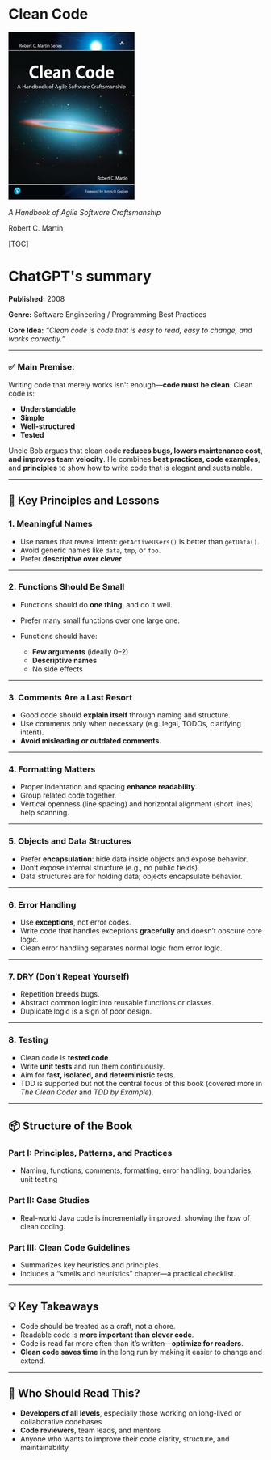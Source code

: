 # Clean Code


<div class="w3-flex">
    <img class="w3-padding" src="images/clean-code.jpg" alt="Clean Code - Cover" width="250px" />
    <div style="width: 400px;" class="w3-padding">
    <p><i>A Handbook of Agile Software Craftsmanship</i></p>
    <p>Robert C. Martin</p>
    </div>
</div>

[TOC]

# ChatGPT's summary

**Published:** 2008

**Genre:** Software Engineering / Programming Best Practices

**Core Idea:** *“Clean code is code that is easy to read, easy to change, and works correctly.”*

---

### ✅ **Main Premise:**

Writing code that merely works isn't enough—**code must be clean**. Clean code is:

* **Understandable**
* **Simple**
* **Well-structured**
* **Tested**

Uncle Bob argues that clean code **reduces bugs, lowers maintenance cost, and improves team velocity**. He combines **best practices, code examples**, and **principles** to show how to write code that is elegant and sustainable.

---

## 🧠 **Key Principles and Lessons**

### 1. **Meaningful Names**

* Use names that reveal intent: `getActiveUsers()` is better than `getData()`.
* Avoid generic names like `data`, `tmp`, or `foo`.
* Prefer **descriptive over clever**.

---

### 2. **Functions Should Be Small**

* Functions should do **one thing**, and do it well.
* Prefer many small functions over one large one.
* Functions should have:

  * **Few arguments** (ideally 0–2)
  * **Descriptive names**
  * No side effects

---

### 3. **Comments Are a Last Resort**

* Good code should **explain itself** through naming and structure.
* Use comments only when necessary (e.g. legal, TODOs, clarifying intent).
* **Avoid misleading or outdated comments.**

---

### 4. **Formatting Matters**

* Proper indentation and spacing **enhance readability**.
* Group related code together.
* Vertical openness (line spacing) and horizontal alignment (short lines) help scanning.

---

### 5. **Objects and Data Structures**

* Prefer **encapsulation**: hide data inside objects and expose behavior.
* Don’t expose internal structure (e.g., no public fields).
* Data structures are for holding data; objects encapsulate behavior.

---

### 6. **Error Handling**

* Use **exceptions**, not error codes.
* Write code that handles exceptions **gracefully** and doesn’t obscure core logic.
* Clean error handling separates normal logic from error logic.

---

### 7. **DRY (Don’t Repeat Yourself)**

* Repetition breeds bugs.
* Abstract common logic into reusable functions or classes.
* Duplicate logic is a sign of poor design.

---

### 8. **Testing**

* Clean code is **tested code**.
* Write **unit tests** and run them continuously.
* Aim for **fast, isolated, and deterministic** tests.
* TDD is supported but not the central focus of this book (covered more in *The Clean Coder* and *TDD by Example*).

---

## 📦 **Structure of the Book**

### **Part I: Principles, Patterns, and Practices**

* Naming, functions, comments, formatting, error handling, boundaries, unit testing

### **Part II: Case Studies**

* Real-world Java code is incrementally improved, showing the *how* of clean coding.

### **Part III: Clean Code Guidelines**

* Summarizes key heuristics and principles.
* Includes a “smells and heuristics” chapter—a practical checklist.

---

## 💡 **Key Takeaways**

* Code should be treated as a craft, not a chore.
* Readable code is **more important than clever code**.
* Code is read far more often than it’s written—**optimize for readers**.
* **Clean code saves time** in the long run by making it easier to change and extend.

---

## 🧾 Who Should Read This?

* **Developers of all levels**, especially those working on long-lived or collaborative codebases
* **Code reviewers**, team leads, and mentors
* Anyone who wants to improve their code clarity, structure, and maintainability
